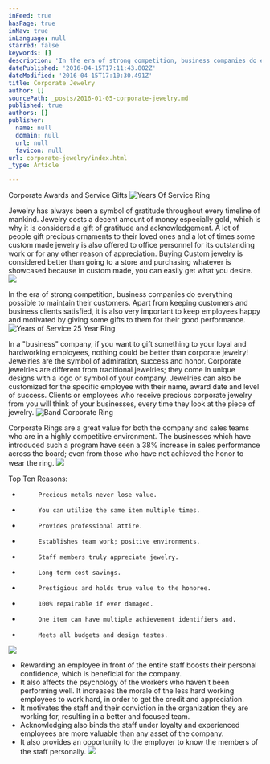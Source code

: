 ```yaml
---
inFeed: true
hasPage: true
inNav: true
inLanguage: null
starred: false
keywords: []
description: 'In the era of strong competition, business companies do everything possible to maintain their customers. Apart from keeping customers and business clients satisfied, it is also very important to keep employees happy and motivated by giving some gifts to them for their good performance.'
datePublished: '2016-04-15T17:11:43.802Z'
dateModified: '2016-04-15T17:10:30.491Z'
title: Corporate Jewelry
author: []
sourcePath: _posts/2016-01-05-corporate-jewelry.md
published: true
authors: []
publisher:
  name: null
  domain: null
  url: null
  favicon: null
url: corporate-jewelry/index.html
_type: Article

---
```

Corporate Awards and Service Gifts
![Years Of Service Ring](https://the-grid-user-content.s3-us-west-2.amazonaws.com/c76bfbd1-ac0d-46e9-b8ce-20e89c24bf80.jpg)

Jewelry has always been a symbol of gratitude throughout every timeline of mankind. Jewelry costs a decent amount of money especially gold, which is why it is considered a gift of gratitude and acknowledgement. A lot of people gift precious ornaments to their loved ones and a lot of times some custom made jewelry is also offered to office personnel for its outstanding work or for any other reason of appreciation. Buying Custom jewelry is considered better than going to a store and purchasing whatever is showcased because in custom made, you can easily get what you desire.  ![](https://s3-us-west-2.amazonaws.com/the-grid-img/p/162c4af94d6e1972530a9bf4ea017adf39351abc.jpg)

In the era of strong competition, business companies do everything possible to maintain their customers. Apart from keeping customers and business clients satisfied, it is also very important to keep employees happy and motivated by giving some gifts to them for their good performance.
![Years of Service 25 Year Ring](https://the-grid-user-content.s3-us-west-2.amazonaws.com/98bcb2c5-74ab-4351-aa8c-021c40b1feb6.jpg)

In a "business" company, if you want to gift something to your loyal and hardworking employees, nothing could be better than corporate jewelry! Jewelries are the symbol of admiration, success and honor. Corporate jewelries are different from traditional jewelries; they come in unique designs with a logo or symbol of your company.  Jewelries can also be customized for the specific employee with their name, award date and level of success. Clients or employees who receive precious corporate jewelry from you will think of your businesses, every time they look at the piece of jewelry.
![Band Corporate Ring](https://s3-us-west-2.amazonaws.com/the-grid-img/p/7d03a359d30b6817644315a5dde53d4ad3f5894b.jpg)

Corporate Rings are a great value for both the company and sales teams who are in a highly competitive environment.  The businesses which have introduced such a program have seen a 38% increase in sales performance across the board; even from those who have not achieved the honor to wear the ring.
![](https://the-grid-user-content.s3-us-west-2.amazonaws.com/c29fa467-2f70-4fdb-8336-fb9583560527.jpg)

Top Ten Reasons:  
-          Precious metals never lose value.  
-          You can utilize the same item multiple times.  
-          Provides professional attire.  
-          Establishes team work; positive environments.  
-          Staff members truly appreciate jewelry.  
-          Long-term cost savings.  
-          Prestigious and holds true value to the honoree.  
-          100% repairable if ever damaged.  
-          One item can have multiple achievement identifiers and.  
-          Meets all budgets and design tastes.
![](https://the-grid-user-content.s3-us-west-2.amazonaws.com/99b15b7e-32ec-46c3-a0e0-267fe9290b90.jpg)

* Rewarding an employee in front of the entire staff boosts their personal confidence, which is beneficial for the company.
* It also affects the psychology of the workers who haven't been performing well. It increases the morale of the less hard working employees to work hard, in order to get the credit and appreciation.
* It motivates the staff and their conviction in the organization they are working for, resulting in a better and focused team.
* Acknowledging also binds the staff under loyalty and experienced employees are more valuable than any asset of the company.
* It also provides an opportunity to the employer to know the members of the staff personally.
![](https://the-grid-user-content.s3-us-west-2.amazonaws.com/6009bd86-41f8-41cd-b45f-ddf6127b66ea.jpg)